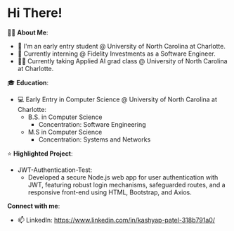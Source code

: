 # Hi There!

🙍‍♂️ **About Me**:
- 🏫 I'm an early entry student @ University of North Carolina at Charlotte.
- 💼 Currently interning @ Fidelity Investments as a Software Engineer.
- 👨‍💻 Currently taking Applied AI grad class @ University of North Carolina at Charlotte.

🎓 **Education**:
- 💻 Early Entry in Computer Science @ University of North Carolina at Charlotte:
  - B.S. in Computer Science
    - Concentration: Software Engineering
  - M.S in Computer Science
    - Concentration: Systems and Networks

⭐ **Highlighted Project**:
- JWT-Authentication-Test:
  - Developed a secure Node.js web app for user authentication with JWT, featuring robust login mechanisms, safeguarded routes, and a responsive front-end using HTML, Bootstrap, and Axios.

**Connect with me**:
- 📫 LinkedIn: https://www.linkedin.com/in/kashyap-patel-318b791a0/
